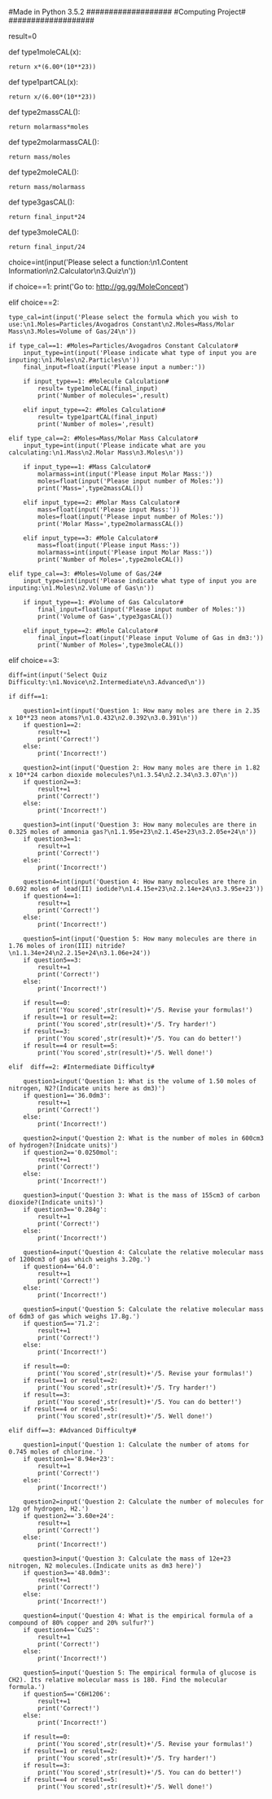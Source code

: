 #Made in Python 3.5.2
###################
#Computing Project#
###################

result=0

def type1moleCAL(x):
    
    return x*(6.00*(10**23))

def type1partCAL(x):
    
    return x/(6.00*(10**23))

def type2massCAL():
    
    return molarmass*moles

def type2molarmassCAL():
    
    return mass/moles

def type2moleCAL():
    
    return mass/molarmass

def type3gasCAL():
    
    return final_input*24

def type3moleCAL():
    
    return final_input/24

choice=int(input('Please select a function:\n1.Content Information\n2.Calculator\n3.Quiz\n'))

if choice==1: 
    print('Go to: http://gg.gg/MoleConcept')

elif choice==2: 
    
    type_cal=int(input('Please select the formula which you wish to use:\n1.Moles=Particles/Avogadros Constant\n2.Moles=Mass/Molar Mass\n3.Moles=Volume of Gas/24\n'))

    if type_cal==1: #Moles=Particles/Avogadros Constant Calculator#
        input_type=int(input('Please indicate what type of input you are inputing:\n1.Moles\n2.Particles\n'))
        final_input=float(input('Please input a number:'))

        if input_type==1: #Molecule Calculation#
            result= type1moleCAL(final_input)
            print('Number of molecules=',result)

        elif input_type==2: #Moles Calculation#
            result= type1partCAL(final_input)
            print('Number of moles=',result)

    elif type_cal==2: #Moles=Mass/Molar Mass Calculator#
        input_type=int(input('Please indicate what are you calculating:\n1.Mass\n2.Molar Mass\n3.Moles\n'))

        if input_type==1: #Mass Calculator#
            molarmass=int(input('Please input Molar Mass:'))
            moles=float(input('Please input number of Moles:'))
            print('Mass=',type2massCAL())

        elif input_type==2: #Molar Mass Calculator#
            mass=float(input('Please input Mass:'))
            moles=float(input('Please input number of Moles:'))
            print('Molar Mass=',type2molarmassCAL())

        elif input_type==3: #Mole Calculator#
            mass=float(input('Please input Mass:'))
            molarmass=int(input('Please input Molar Mass:'))
            print('Number of Moles=',type2moleCAL())

    elif type_cal==3: #Moles=Volume of Gas/24#
        input_type=int(input('Please indicate what type of input you are inputing:\n1.Moles\n2.Volume of Gas\n'))

        if input_type==1: #Volume of Gas Calculator#
            final_input=float(input('Please input number of Moles:'))
            print('Volume of Gas=',type3gasCAL())

        elif input_type==2: #Mole Calculator#
            final_input=float(input('Please input Volume of Gas in dm3:'))
            print('Number of Moles=',type3moleCAL())

elif choice==3: 
    
    diff=int(input('Select Quiz Difficulty:\n1.Novice\n2.Intermediate\n3.Advanced\n'))
    
    if diff==1: 
                  
        question1=int(input('Question 1: How many moles are there in 2.35 x 10**23 neon atoms?\n1.0.432\n2.0.392\n3.0.391\n'))
        if question1==2:
            result+=1
            print('Correct!')
        else:
            print('Incorrect!')
                  
        question2=int(input('Question 2: How many moles are there in 1.82 x 10**24 carbon dioxide molecules?\n1.3.54\n2.2.34\n3.3.07\n'))
        if question2==3:
            result+=1
            print('Correct!')
        else:
            print('Incorrect!')
                  
        question3=int(input('Question 3: How many molecules are there in 0.325 moles of ammonia gas?\n1.1.95e+23\n2.1.45e+23\n3.2.05e+24\n'))
        if question3==1:
            result+=1
            print('Correct!')
        else:
            print('Incorrect!')
                  
        question4=int(input('Question 4: How many molecules are there in 0.692 moles of lead(II) iodide?\n1.4.15e+23\n2.2.14e+24\n3.3.95e+23'))
        if question4==1:
            result+=1
            print('Correct!')
        else:
            print('Incorrect!')
                  
        question5=int(input('Question 5: How many molecules are there in 1.76 moles of iron(III) nitride?\n1.1.34e+24\n2.2.15e+24\n3.1.06e+24'))
        if question5==3:
            result+=1
            print('Correct!')
        else:
            print('Incorrect!')
                  
        if result==0:
            print('You scored',str(result)+'/5. Revise your formulas!')
        if result==1 or result==2:
            print('You scored',str(result)+'/5. Try harder!')
        if result==3:
            print('You scored',str(result)+'/5. You can do better!')
        if result==4 or result==5:
            print('You scored',str(result)+'/5. Well done!')
                  
    elif  diff==2: #Intermediate Difficulty#
                  
        question1=input('Question 1: What is the volume of 1.50 moles of nitrogen, N2?(Indicate units here as dm3)')
        if question1=='36.0dm3':
            result+=1
            print('Correct!')
        else:
            print('Incorrect!')
                  
        question2=input('Question 2: What is the number of moles in 600cm3 of hydrogen?(Inidcate units)')
        if question2=='0.0250mol':
            result+=1
            print('Correct!')
        else:
            print('Incorrect!')

        question3=input('Question 3: What is the mass of 155cm3 of carbon dioxide?(Indicate units)')
        if question3=='0.284g':
            result+=1
            print('Correct!')
        else:
            print('Incorrect!')

        question4=input('Question 4: Calculate the relative molecular mass of 1200cm3 of gas which weighs 3.20g.')
        if question4=='64.0':
            result+=1
            print('Correct!')
        else:
            print('Incorrect!')
            
        question5=input('Question 5: Calculate the relative molecular mass of 6dm3 of gas which weighs 17.8g.')
        if question5=='71.2':
            result+=1
            print('Correct!')
        else:
            print('Incorrect!')

        if result==0:
            print('You scored',str(result)+'/5. Revise your formulas!')
        if result==1 or result==2:
            print('You scored',str(result)+'/5. Try harder!')
        if result==3:
            print('You scored',str(result)+'/5. You can do better!')
        if result==4 or result==5:
            print('You scored',str(result)+'/5. Well done!')
            
    elif diff==3: #Advanced Difficulty#
        
        question1=input('Question 1: Calculate the number of atoms for 0.745 moles of chlorine.')
        if question1=='8.94e+23':
            result+=1
            print('Correct!')
        else:
            print('Incorrect!')

        question2=input('Question 2: Calculate the number of molecules for 12g of hydrogen, H2.')
        if question2=='3.60e+24':
            result+=1
            print('Correct!')
        else:
            print('Incorrect!')

        question3=input('Question 3: Calculate the mass of 12e+23 nitrogen, N2 molecules.(Indicate units as dm3 here)')
        if question3=='48.0dm3':
            result+=1
            print('Correct!')
        else:
            print('Incorrect!')
    
        question4=input('Question 4: What is the empirical formula of a compound of 80% copper and 20% sulfur?')
        if question4=='Cu2S':
            result+=1
            print('Correct!')
        else:
            print('Incorrect!')

        question5=input('Question 5: The empirical formula of glucose is CH2). Its relative molecular mass is 180. Find the molecular formula.')
        if question5=='C6H1206':
            result+=1
            print('Correct!')
        else:
            print('Incorrect!')

        if result==0:
            print('You scored',str(result)+'/5. Revise your formulas!')
        if result==1 or result==2:
            print('You scored',str(result)+'/5. Try harder!')
        if result==3:
            print('You scored',str(result)+'/5. You can do better!')
        if result==4 or result==5:
            print('You scored',str(result)+'/5. Well done!')
